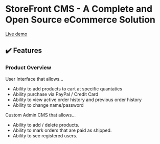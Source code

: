 # StoreFront CMS - A Complete and Open Source eCommerce Solution

[Live demo](https://jdh-contactkeeper.herokuapp.com/login)

## :heavy_check_mark: Features

### Product Overview

User Interface that allows...
- Ability to add products to cart at specific quantaties
- Ability purchase via PayPal / Credit Card
- Ability to view active order history and previous order history
- Ability to change name/password

Custom Admin CMS that allows...
- Ability to add / delete products.
- Ability to mark orders that are paid as shipped.
- Ability to see registered users.

